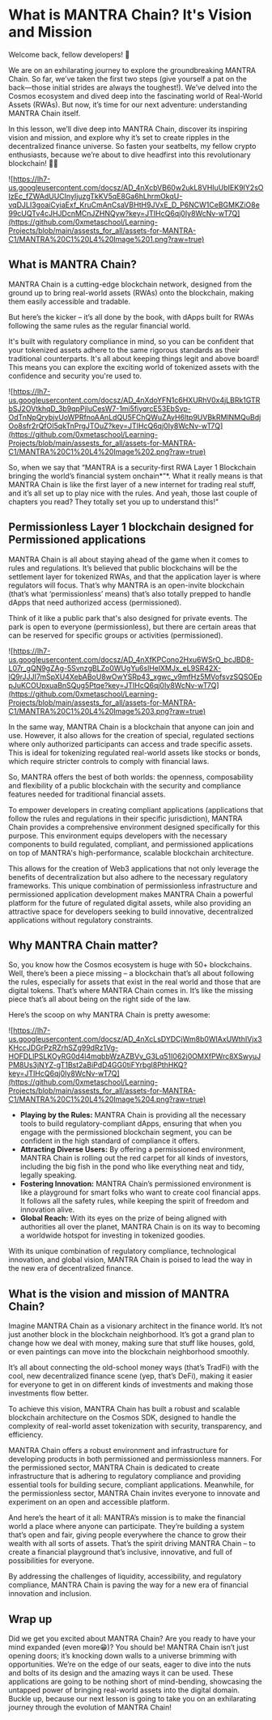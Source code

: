 # What is MANTRA Chain? It's Vision and Mission

Welcome back, fellow developers! 🎉

We are on an exhilarating journey to explore the groundbreaking MANTRA Chain. So far, we’ve taken the first two steps (give yourself a pat on the back—those initial strides are always the toughest!). We’ve delved into the Cosmos ecosystem and dived deep into the fascinating world of Real-World Assets (RWAs). But now, it’s time for our next adventure: understanding MANTRA Chain itself.

In this lesson, we’ll dive deep into MANTRA Chain, discover its inspiring vision and mission, and explore why it’s set to create ripples in the decentralized finance universe. So fasten your seatbelts, my fellow crypto enthusiasts, because we’re about to dive headfirst into this revolutionary blockchain! 🚀💡

![https://lh7-us.googleusercontent.com/docsz/AD_4nXcbVB60w2ukL8VHIuUbIEK9IY2sOIzEc_fZWAdUUCInyIjuzgTkKV5qE8Ga6hLhrmOkqU-vqDJLI3goaiCyiaExf_KruCmAnCsaVBHtH9JVxE_D_P6NCW1CeBGMKZiO8e99cUQTv4cJHJDcnMCnJZHNQyw?key=JTIHcQ6qj0Iy8WcNv-wT7Q](https://github.com/0xmetaschool/Learning-Projects/blob/main/assests_for_all/assets-for-MANTRA-C1/MANTRA%20C1%20L4%20Image%201.png?raw=true)

## What is MANTRA Chain?

MANTRA Chain is a cutting-edge blockchain network, designed from the ground up to bring real-world assets (RWAs) onto the blockchain, making them easily accessible and tradable.

But here’s the kicker – it’s all done by the book, with dApps built for RWAs following the same rules as the regular financial world.

It's built with regulatory compliance in mind, so you can be confident that your tokenized assets adhere to the same rigorous standards as their traditional counterparts. It's all about keeping things legit and above board! This means you can explore the exciting world of tokenized assets with the confidence and security you're used to.

![https://lh7-us.googleusercontent.com/docsz/AD_4nXdoYFN1c6HXURhV0x4jLBRk1GTRbSJ2OVtkhqD_3b9qpPjluCesW7-1mi5fiyqrcE53EbSvp-OdTnNpQrybjvUoWPRfnoAAnLdQU5FChQWuZAyH6ltp9UVBkRMlNMQuBdjOo8sfr2rQfOI5qkTnPrgJTOuZ?key=JTIHcQ6qj0Iy8WcNv-wT7Q](https://github.com/0xmetaschool/Learning-Projects/blob/main/assests_for_all/assets-for-MANTRA-C1/MANTRA%20C1%20L4%20Image%202.png?raw=true)

So, when we say that “MANTRA is a security-first RWA Layer 1 Blockchain bringing the world’s financial system onchain*”*. What it really means is that MANTRA Chain is like the first layer of a new internet for trading real stuff, and it’s all set up to play nice with the rules. And yeah, those last couple of chapters you read? They totally set you up to understand this!"

## Permissionless Layer 1 blockchain designed for Permissioned applications

MANTRA Chain is all about staying ahead of the game when it comes to rules and regulations. It’s believed that public blockchains will be the settlement layer for tokenized RWAs, and that the application layer is where regulators will focus. That’s why MANTRA is an open-invite blockchain (that’s what ‘permissionless’ means) that’s also totally prepped to handle dApps that need authorized access (permissioned).

Think of it like a public park that's also designed for private events. The park is open to everyone (permissionless), but there are certain areas that can be reserved for specific groups or activities (permissioned).

![https://lh7-us.googleusercontent.com/docsz/AD_4nXfKPCono2Hxu6WSrO_bcJBD8-L07r_gQN9gZAg-5SvnzgBLZo0WUgYu6slHelXMJx_eL9SR42X-lQ9rJJJI7mSpXU4XebABoU8wOwYSRp43_xgwc_v9mfHz5MVofsvzSQSOEppJuKCOUpxuaBnSQug5Ptqe?key=JTIHcQ6qj0Iy8WcNv-wT7Q](https://github.com/0xmetaschool/Learning-Projects/blob/main/assests_for_all/assets-for-MANTRA-C1/MANTRA%20C1%20L4%20Image%203.png?raw=true)

In the same way, MANTRA Chain is a blockchain that anyone can join and use. However, it also allows for the creation of special, regulated sections where only authorized participants can access and trade specific assets. This is ideal for tokenizing regulated real-world assets like stocks or bonds, which require stricter controls to comply with financial laws.

So, MANTRA offers the best of both worlds: the openness, composability and flexibility of a public blockchain with the security and compliance features needed for traditional financial assets.

To empower developers in creating compliant applications (applications that follow the rules and regulations in their specific jurisdiction), MANTRA Chain provides a comprehensive environment designed specifically for this purpose. This environment equips developers with the necessary components to build regulated, compliant, and permissioned applications on top of MANTRA's high-performance, scalable blockchain architecture.

This allows for the creation of Web3 applications that not only leverage the benefits of decentralization but also adhere to the necessary regulatory frameworks. This unique combination of permissionless infrastructure and permissioned application development makes MANTRA Chain a powerful platform for the future of regulated digital assets, while also providing an attractive space for developers seeking to build innovative, decentralized applications without regulatory constraints.

## Why MANTRA Chain matter?

So, you know how the Cosmos ecosystem is huge with 50+ blockchains. Well, there’s been a piece missing – a blockchain that’s all about following the rules, especially for assets that exist in the real world and those that are digital tokens. That’s where MANTRA Chain comes in. It’s like the missing piece that’s all about being on the right side of the law.

Here’s the scoop on why MANTRA Chain is pretty awesome:

![https://lh7-us.googleusercontent.com/docsz/AD_4nXcLsDYDCjWm8b0WIAxUWthIVjx3KHccJDGrPzRZrhSZg99dRz1Vg-HOFDLlPSLKOyRG0d4l4mqbbWzAZBVv_G3Lq51I062j0OMXfPWrc8XSwyuJPM8Us3jNYZ-gT1Bst2aBiPdD4GG0tiFYrbgl8PthHKQ?key=JTIHcQ6qj0Iy8WcNv-wT7Q](https://github.com/0xmetaschool/Learning-Projects/blob/main/assests_for_all/assets-for-MANTRA-C1/MANTRA%20C1%20L4%20Image%204.png?raw=true)

- **Playing by the Rules:** MANTRA Chain is providing all the necessary tools to build regulatory-compliant dApps, ensuring that when you engage with the permissioned blockchain segment, you can be confident in the high standard of compliance it offers.
- **Attracting Diverse Users:** By offering a permissioned environment, MANTRA Chain is rolling out the red carpet for all kinds of investors, including the big fish in the pond who like everything neat and tidy, legally speaking.
- **Fostering Innovation:** MANTRA Chain’s permissioned environment is like a playground for smart folks who want to create cool financial apps. It follows all the safety rules, while keeping the spirit of freedom and innovation alive.
- **Global Reach:** With its eyes on the prize of being aligned with authorities all over the planet, MANTRA Chain is on its way to becoming a worldwide hotspot for investing in tokenized goodies.

With its unique combination of regulatory compliance, technological innovation, and global vision, MANTRA Chain is poised to lead the way in the new era of decentralized finance.

## What is the vision and mission of MANTRA Chain?

Imagine MANTRA Chain as a visionary architect in the finance world. It’s not just another block in the blockchain neighborhood. It’s got a grand plan to change how we deal with money, making sure that stuff like houses, gold, or even paintings can move into the blockchain neighborhood smoothly.

It’s all about connecting the old-school money ways (that’s TradFi) with the cool, new decentralized finance scene (yep, that’s DeFi), making it easier for everyone to get in on different kinds of investments and making those investments flow better.

To achieve this vision, MANTRA Chain has built a robust and scalable blockchain architecture on the Cosmos SDK, designed to handle the complexity of real-world asset tokenization with security, transparency, and efficiency.

MANTRA Chain offers a robust environment and infrastructure for developing products in both permissioned and permissionless manners. For the permissioned sector, MANTRA Chain is dedicated to create infrastructure that is adhering to regulatory compliance and providing essential tools for building secure, compliant applications. Meanwhile, for the permissionless sector, MANTRA Chain invites everyone to innovate and experiment on an open and accessible platform.

And here’s the heart of it all: MANTRA’s mission is to make the financial world a place where anyone can participate. They’re building a system that’s open and fair, giving people everywhere the chance to grow their wealth with all sorts of assets. That’s the spirit driving MANTRA Chain – to create a financial playground that’s inclusive, innovative, and full of possibilities for everyone.

By addressing the challenges of liquidity, accessibility, and regulatory compliance, MANTRA Chain is paving the way for a new era of financial innovation and inclusion.

## Wrap up

Did we get you excited about MANTRA Chain? Are you ready to have your mind expanded (even more😁)? You should be! MANTRA Chain isn’t just opening doors; it’s knocking down walls to a universe brimming with opportunities. We’re on the edge of our seats, eager to dive into the nuts and bolts of its design and the amazing ways it can be used. These applications are going to be nothing short of mind-bending, showcasing the untapped power of bringing real-world assets into the digital domain. Buckle up, because our next lesson is going to take you on an exhilarating journey through the evolution of MANTRA Chain!